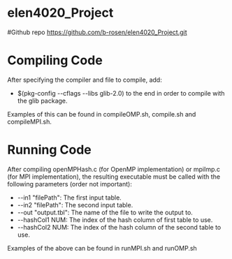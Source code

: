 # elen4020_Project

#Github repo
https://github.com/b-rosen/elen4020_Project.git

# Compiling Code
After specifying the compiler and file to compile, add:
- $(pkg-config --cflags --libs glib-2.0)
to the end in order to compile with the glib package.

Examples of this can be found in compileOMP.sh, compile.sh and compileMPI.sh.

# Running Code
After compiling openMPHash.c (for OpenMP implementation) or mpiImp.c (for MPI implementation), the resulting executable must be called with the following parameters (order not important):

- --in1 "filePath": The first input table.
- --in2 "filePath": The second input table.
- --out "output.tbl": The name of the file to write the output to.
- --hashCol1 NUM: The index of the hash column of first table to use.
- --hashCol2 NUM: The index of the hash column of the second table to use.

Examples of the above can be found in runMPI.sh and runOMP.sh
